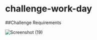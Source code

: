 # challenge-work-day

##Challenge Requirements










![Screenshot (19)](https://user-images.githubusercontent.com/111814441/227235568-b6bad769-f30b-4e8d-add5-e93e796b7ae3.png)
